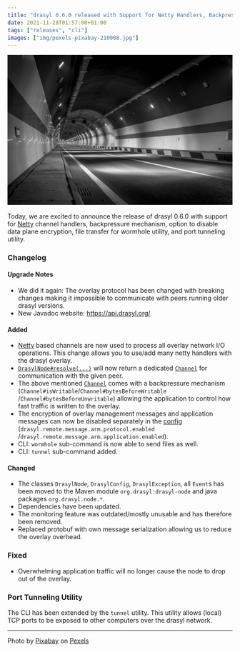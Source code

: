 ```yaml
---
title: "drasyl 0.6.0 released with Support for Netty Handlers, Backpressure Mechanism, and Tunnel Utility"
date: 2021-11-28T01:57:00+01:00
tags: ["releases", "cli"]
images: ["img/pexels-pixabay-210008.jpg"]
---
```


![Grayscale photograph of an empty tunnel](/img/pexels-pixabay-210008.jpg)

Today, we are excited to announce the release of drasyl 0.6.0 with support for [Netty](https://netty.io) channel handlers, backpressure mechanism, option to disable data plane encryption, file transfer for wormhole utility, and port tunneling utility.

<!--more-->

### Changelog

#### Upgrade Notes

- We did it again: The overlay protocol has been changed with breaking changes making it impossible
  to communicate with peers running older drasyl versions.
- New Javadoc website: https://api.drasyl.org/

#### Added

- [Netty](https://netty.io/) based channels are now used to process all overlay network I/O
  operations. This change allows you to use/add many netty handlers with the drasyl overlay.
- [`DrasylNode#resolve(...)`](./drasyl-node/src/main/java/org/drasyl/DrasylNode.java) will now
  return a dedicated [`Channel`](https://netty.io/4.1/api/io/netty/channel/Channel.html) for
  communication with the given peer.
- The above mentioned [`Channel`](https://netty.io/4.1/api/io/netty/channel/Channel.html) comes with
  a backpressure mechanism (`Channel#isWritable`/`Channel#bytesBeforeWritable`
  /`Channel#bytesBeforeUnwritable`) allowing the application to control how fast traffic is written
  to the overlay.
- The encryption of overlay management messages and application messages can now be disabled
  separately in
  the [config](drasyl-node/src/main/resources/reference.conf) (`drasyl.remote.message.arm.protocol.enabled`
  /`drasyl.remote.message.arm.application.enabled`).
- CLI: `wormhole` sub-command is now able to send files as well.
- CLI: `tunnel` sub-command added.

#### Changed

- The classes `DrasylNode`, `DrasylConfig`, `DrasylException`, all `Event`s has been moved to the
  Maven module `org.drasyl:drasyl-node` and java packages `org.drasyl.node.*`.
- Dependencies have been updated.
- The monitoring feature was outdated/mostly unusable and has therefore been removed.
- Replaced protobuf with own message serialization allowing us to reduce the overlay overhead.

### Fixed

- Overwhelming application traffic will no longer cause the node to drop out of the overlay.

### Port Tunneling Utility

The CLI has been extended by the `tunnel` utility.
This utility allows (local) TCP ports to be exposed to other computers over the drasyl network.

---

Photo by [Pixabay](https://www.pexels.com/de-de/@pixabay/) on [Pexels](https://www.pexels.com/)